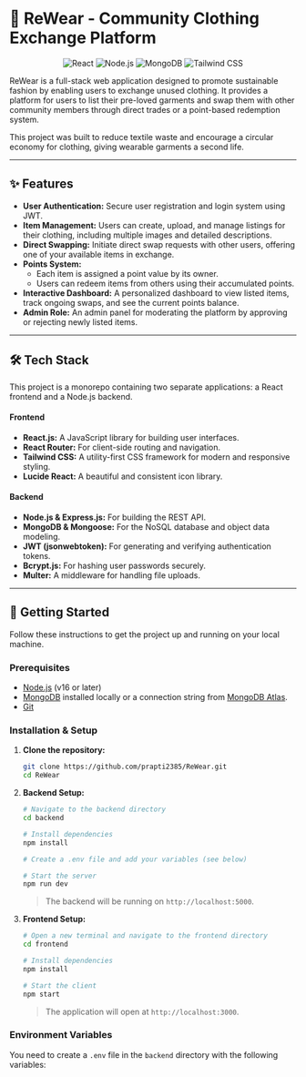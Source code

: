# 👚 ReWear - Community Clothing Exchange Platform

<p align="center">
  <img src="https://img.shields.io/badge/React-20232A?style=for-the-badge&logo=react&logoColor=61DAFB" alt="React"/>
  <img src="https://img.shields.io/badge/Node.js-339933?style=for-the-badge&logo=nodedotjs&logoColor=white" alt="Node.js"/>
  <img src="https://img.shields.io/badge/MongoDB-4EA94B?style=for-the-badge&logo=mongodb&logoColor=white" alt="MongoDB"/>
  <img src="https://img.shields.io/badge/Tailwind_CSS-38B2AC?style=for-the-badge&logo=tailwind-css&logoColor=white" alt="Tailwind CSS"/>
</p>

ReWear is a full-stack web application designed to promote sustainable fashion by enabling users to exchange unused clothing. It provides a platform for users to list their pre-loved garments and swap them with other community members through direct trades or a point-based redemption system.

This project was built to reduce textile waste and encourage a circular economy for clothing, giving wearable garments a second life.

---

## ✨ Features

-   **User Authentication:** Secure user registration and login system using JWT.
-   **Item Management:** Users can create, upload, and manage listings for their clothing, including multiple images and detailed descriptions.
-   **Direct Swapping:** Initiate direct swap requests with other users, offering one of your available items in exchange.
-   **Points System:**
    -   Each item is assigned a point value by its owner.
    -   Users can redeem items from others using their accumulated points.
-   **Interactive Dashboard:** A personalized dashboard to view listed items, track ongoing swaps, and see the current points balance.
-   **Admin Role:** An admin panel for moderating the platform by approving or rejecting newly listed items.

---

## 🛠️ Tech Stack

This project is a monorepo containing two separate applications: a React frontend and a Node.js backend.

#### **Frontend**
-   **React.js:** A JavaScript library for building user interfaces.
-   **React Router:** For client-side routing and navigation.
-   **Tailwind CSS:** A utility-first CSS framework for modern and responsive styling.
-   **Lucide React:** A beautiful and consistent icon library.

#### **Backend**
-   **Node.js & Express.js:** For building the REST API.
-   **MongoDB & Mongoose:** For the NoSQL database and object data modeling.
-   **JWT (jsonwebtoken):** For generating and verifying authentication tokens.
-   **Bcrypt.js:** For hashing user passwords securely.
-   **Multer:** A middleware for handling file uploads.

---

## 🚀 Getting Started

Follow these instructions to get the project up and running on your local machine.

### Prerequisites

-   [Node.js](https://nodejs.org/) (v16 or later)
-   [MongoDB](https://www.mongodb.com/try/download/community) installed locally or a connection string from [MongoDB Atlas](https://www.mongodb.com/cloud/atlas).
-   [Git](https://git-scm.com/)

### Installation & Setup

1.  **Clone the repository:**
    ```bash
    git clone https://github.com/prapti2385/ReWear.git
    cd ReWear
    ```

2.  **Backend Setup:**
    ```bash
    # Navigate to the backend directory
    cd backend

    # Install dependencies
    npm install

    # Create a .env file and add your variables (see below)

    # Start the server
    npm run dev
    ```
    > The backend will be running on `http://localhost:5000`.

3.  **Frontend Setup:**
    ```bash
    # Open a new terminal and navigate to the frontend directory
    cd frontend

    # Install dependencies
    npm install

    # Start the client
    npm start
    ```
    > The application will open at `http://localhost:3000`.

### Environment Variables

You need to create a `.env` file in the `backend` directory with the following variables:
